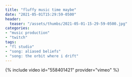 ```yaml
---
title: "fluffy music time maybe"
date: "2021-05-01T15:29:59-0500"
header:
  teaser: "/assets/thumbs/2021-05-01-15-29-59-0500.jpg"
categories:
- "music production"
- "twitch"
tags:
- "fl studio"
- "song: aliased beliefs"
- "song: the orbit where i drift"
---
```

{% include video id="558401421" provider="vimeo" %}

